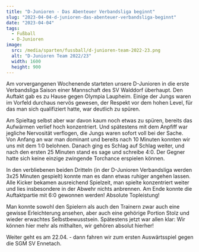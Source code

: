 ```yaml
---
title: "D-Junioren - Das Abenteuer Verbandsliga beginnt"
slug: "2023-04-04-d-junioren-das-abenteuer-verbandsliga-beginnt"
date: "2023-04-04"
tags:
  - Fußball
  - D-Junioren
image:
  src: /media/sparten/fussball/d-junioren-team-2022-23.png
  alt: "D-Junioren Team 2022/23"
  width: 1600
  height: 900
---
```

Am vorvergangenen Wochenende starteten unsere D-Junioren in die erste Verbandsliga Saison einer Mannschaft des SV Walddorf überhaupt. Den Auftakt gab es zu Hause gegen Olympia Laupheim. Einige der Jungs waren im Vorfeld durchaus nervös gewesen, der Respekt vor dem hohen Level, für das man sich qualifiziert hatte, war deutlich zu spüren.

Am Spieltag selbst aber war davon kaum noch etwas zu spüren, bereits das Aufwärmen verlief hoch konzentriert. Und spätestens mit dem Anpfiff war jegliche Nervosität verflogen, die Jungs waren sofort voll bei der Sache. Von Anfang an war man dominant und bereits nach 10 Minuten konnten wir uns mit dem 1:0 belohnen. Danach ging es Schlag auf Schlag weiter, und nach den ersten 25 Minuten stand es sage und schreibe 4:0. Der Gegner hatte sich keine einzige zwingende Torchance erspielen können.

In den verbliebenen beiden Dritteln (in der D-Junioren Verbandsliga werden 3x25 Minuten gespielt) konnte man es dann etwas ruhiger angehen lassen. Alle Kicker bekamen ausreichend Spielzeit, man spielte konzentriert weiter und lies insbesondere in der Abwehr nichts anbrennen. Am Ende konnte die Auftaktpartie mit 6:0 gewonnen werden! Absolute Topleistung!

Man konnte sowohl den Spielern als auch den Trainern zwar auch eine gewisse Erleichterung ansehen, aber auch eine gehörige Portion Stolz und wieder erwachtes Selbstbewusstsein. Spätestens jetzt war allen klar: Wir können hier mehr als mithalten, wir gehören absolut hierher!

Weiter geht es am 22.04. - dann fahren wir zum ersten Auswärtsspiel gegen die SGM SV Ennetach.
